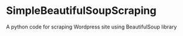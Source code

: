 # SimpleBeautifulSoupScraping
A python code for scraping Wordpress site using BeautifulSoup library
